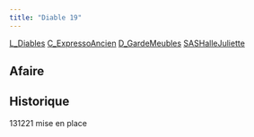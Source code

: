 ```yaml
---
title: "Diable 19"
---
```


[L_Diables](notes/equipements/L_Diables.md) [C_ExpressoAncien](notes/equipements/consommables/C_ExpressoAncien.md) [D_GardeMeubles](notes/departements/D_GardeMeubles.md) [SASHalleJuliette](notes/zones/SASHalleJuliette.md)

## Afaire 

## Historique
131221 mise en place